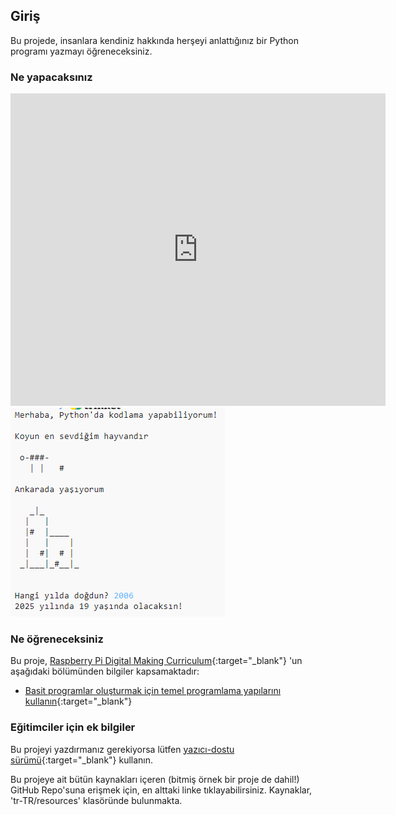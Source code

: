 ## Giriş

Bu projede, insanlara kendiniz hakkında herşeyi anlattığınız bir Python programı yazmayı öğreneceksiniz.

### Ne yapacaksınız

<div class="trinket">
  <iframe src="https://trinket.io/embed/python/a63fe15c7a?outputOnly=true&start=result" width="600" height="500" frameborder="0" marginwidth="0" marginheight="0" allowfullscreen>
  </iframe>
  <img src="images/me-final.png">
</div>

### Ne öğreneceksiniz

Bu proje, [Raspberry Pi Digital Making Curriculum](http://rpf.io/curriculum){:target="_blank"} 'un aşağıdaki bölümünden bilgiler kapsamaktadır:

+ [Basit programlar oluşturmak için temel programlama yapılarını kullanın](https://www.raspberrypi.org/curriculum/programming/creator){:target="_blank"}

### Eğitimciler için ek bilgiler

Bu projeyi yazdırmanız gerekiyorsa lütfen [yazıcı-dostu sürümü](https://projects.raspberrypi.org/tr-TR/projects/about-me/print){:target="_blank"} kullanın.

Bu projeye ait bütün kaynakları içeren (bitmiş örnek bir proje de dahil!) GitHub Repo'suna erişmek için, en alttaki linke tıklayabilirsiniz. Kaynaklar, 'tr-TR/resources' klasöründe bulunmakta.